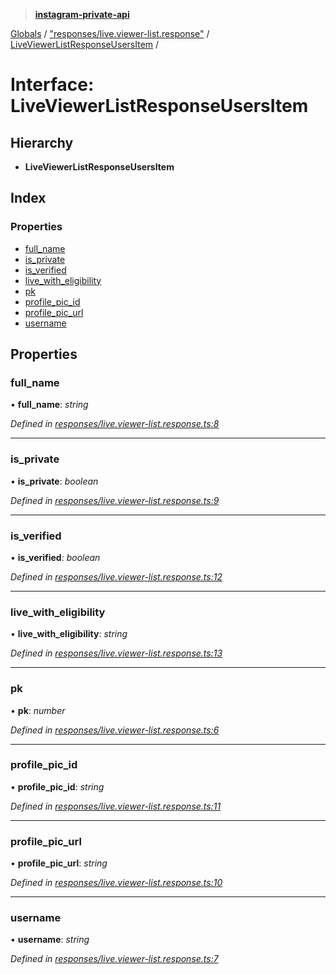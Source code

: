 > **[instagram-private-api](../README.md)**

[Globals](../README.md) / ["responses/live.viewer-list.response"](../modules/_responses_live_viewer_list_response_.md) / [LiveViewerListResponseUsersItem](_responses_live_viewer_list_response_.liveviewerlistresponseusersitem.md) /

# Interface: LiveViewerListResponseUsersItem

## Hierarchy

- **LiveViewerListResponseUsersItem**

## Index

### Properties

- [full_name](_responses_live_viewer_list_response_.liveviewerlistresponseusersitem.md#full_name)
- [is_private](_responses_live_viewer_list_response_.liveviewerlistresponseusersitem.md#is_private)
- [is_verified](_responses_live_viewer_list_response_.liveviewerlistresponseusersitem.md#is_verified)
- [live_with_eligibility](_responses_live_viewer_list_response_.liveviewerlistresponseusersitem.md#live_with_eligibility)
- [pk](_responses_live_viewer_list_response_.liveviewerlistresponseusersitem.md#pk)
- [profile_pic_id](_responses_live_viewer_list_response_.liveviewerlistresponseusersitem.md#profile_pic_id)
- [profile_pic_url](_responses_live_viewer_list_response_.liveviewerlistresponseusersitem.md#profile_pic_url)
- [username](_responses_live_viewer_list_response_.liveviewerlistresponseusersitem.md#username)

## Properties

### full_name

• **full_name**: _string_

_Defined in [responses/live.viewer-list.response.ts:8](https://github.com/realinstadude/instagram-private-api/blob/4ae8fec/src/responses/live.viewer-list.response.ts#L8)_

---

### is_private

• **is_private**: _boolean_

_Defined in [responses/live.viewer-list.response.ts:9](https://github.com/realinstadude/instagram-private-api/blob/4ae8fec/src/responses/live.viewer-list.response.ts#L9)_

---

### is_verified

• **is_verified**: _boolean_

_Defined in [responses/live.viewer-list.response.ts:12](https://github.com/realinstadude/instagram-private-api/blob/4ae8fec/src/responses/live.viewer-list.response.ts#L12)_

---

### live_with_eligibility

• **live_with_eligibility**: _string_

_Defined in [responses/live.viewer-list.response.ts:13](https://github.com/realinstadude/instagram-private-api/blob/4ae8fec/src/responses/live.viewer-list.response.ts#L13)_

---

### pk

• **pk**: _number_

_Defined in [responses/live.viewer-list.response.ts:6](https://github.com/realinstadude/instagram-private-api/blob/4ae8fec/src/responses/live.viewer-list.response.ts#L6)_

---

### profile_pic_id

• **profile_pic_id**: _string_

_Defined in [responses/live.viewer-list.response.ts:11](https://github.com/realinstadude/instagram-private-api/blob/4ae8fec/src/responses/live.viewer-list.response.ts#L11)_

---

### profile_pic_url

• **profile_pic_url**: _string_

_Defined in [responses/live.viewer-list.response.ts:10](https://github.com/realinstadude/instagram-private-api/blob/4ae8fec/src/responses/live.viewer-list.response.ts#L10)_

---

### username

• **username**: _string_

_Defined in [responses/live.viewer-list.response.ts:7](https://github.com/realinstadude/instagram-private-api/blob/4ae8fec/src/responses/live.viewer-list.response.ts#L7)_
